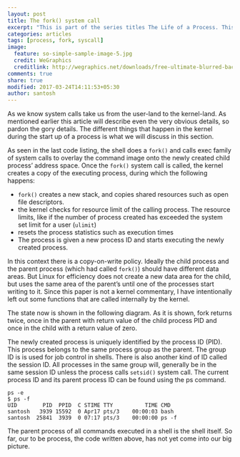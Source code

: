 ```yaml
---
layout: post
title: The fork() system call
excerpt: "This is part of the series titles The Life of a Process. This part tell about how a fork system call works which is required to create a new process."
categories: articles
tags: [process, fork, syscall]
image:
  feature: so-simple-sample-image-5.jpg
  credit: WeGraphics
  creditlink: http://wegraphics.net/downloads/free-ultimate-blurred-background-pack/
comments: true
share: true
modified: 2017-03-24T14:11:53+05:30
author: santosh
---
```


As we know system calls take us from the user-land to the kernel-land. As
mentioned earlier this article will describe even the very obvious details, so
pardon the gory details. The different things that happen in the kernel during
the start up of a process is what we will discuss in this section.

As seen in the last code listing, the shell does a `fork()` and calls exec
family of system calls to overlay the command image onto the newly created child
process’ address space. Once the `fork()` system call is called, the kernel
creates a copy of the executing process, during which the following happens:

- `fork()` creates a new stack, and copies shared resources such as open file
  descriptors.
- the kernel checks for resource limit of the calling process. The resource
  limits, like if the number of process created has exceeded the system set
  limit for a user (`ulimit`)
- resets the process statistics such as execution times
- The process is given a new process ID and starts executing the newly created
  process.

In this context there is a copy-on-write policy. Ideally the child process and
the parent process (which had called `fork()`) should have different data
areas. But Linux for efficiency does not create a new data area for the child,
but uses the same area of the parent’s until one of the processes start writing
to it. Since this paper is not a kernel commentary, I have intentionally left
out some functions that are called internally by the kernel.

The state now is shown in the following diagram. As it is shown, fork returns
twice, once in the parent with return value of the child process PID and once in
the child with a return value of zero.

The newly created process is uniquely identified by the process ID (PID). This
process belongs to the same process group as the parent. The group ID is is used
for job control in shells. There is also another kind of ID called the session
ID. All processes in the same group will, generally be in the same session ID
unless the process calls `setsid()` system call. The current process ID and its
parent process ID can be found using the ps command.

```console
ps -e
$ ps -f
UID        PID  PPID  C STIME TTY          TIME CMD
santosh   3939 15592  0 Apr17 pts/3    00:00:03 bash
santosh  25841  3939  0 07:17 pts/3    00:00:00 ps -f
```

The parent process of all commands executed in a shell is the shell itself. So
far, our to be process, the code written above, has not yet come into our big
picture.
